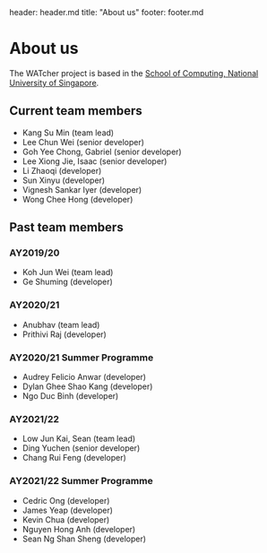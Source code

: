 <frontmatter>
  header: header.md
  title: "About us"
  footer: footer.md
</frontmatter>

# About us

The WATcher project is based in the [School of Computing, National University of Singapore](https://www.comp.nus.edu.sg/).

## Current team members
* Kang Su Min (team lead)
* Lee Chun Wei (senior developer)
* Goh Yee Chong, Gabriel (senior developer)
* Lee Xiong Jie, Isaac (senior developer)
* Li Zhaoqi (developer)
* Sun Xinyu (developer)
* Vignesh Sankar Iyer (developer)
* Wong Chee Hong (developer)

## Past team members

### AY2019/20
* Koh Jun Wei (team lead)
* Ge Shuming (developer)

### AY2020/21
* Anubhav (team lead)
* Prithivi Raj (developer)

### AY2020/21 Summer Programme 
* Audrey Felicio Anwar (developer)
* Dylan Ghee Shao Kang (developer)
* Ngo Duc Binh (developer)

### AY2021/22 
* Low Jun Kai, Sean (team lead)
* Ding Yuchen (senior developer)
* Chang Rui Feng (developer)

### AY2021/22 Summer Programme
* Cedric Ong (developer)
* James Yeap (developer)
* Kevin Chua (developer)
* Nguyen Hong Anh (developer)
* Sean Ng Shan Sheng (developer)

